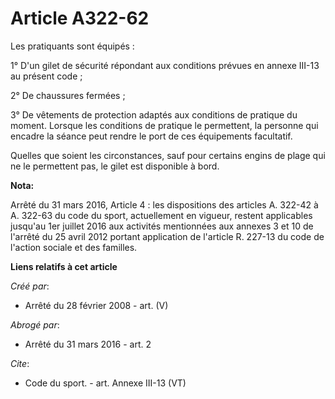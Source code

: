 # Article A322-62

Les pratiquants sont équipés : 

1° D'un gilet de sécurité répondant aux conditions prévues en annexe III-13 au présent code ; 

2° De chaussures fermées ; 

3° De vêtements de protection adaptés aux conditions de pratique du moment. Lorsque les conditions de pratique le permettent,
la personne qui encadre la séance peut rendre le port de ces équipements facultatif. 

Quelles que soient les circonstances, sauf pour certains engins de plage qui ne le permettent pas, le gilet est disponible à
bord.

**Nota:**

Arrêté du 31 mars 2016, Article 4 :  les dispositions des articles A. 322-42 à A. 322-63 du code du sport, actuellement en
vigueur, restent applicables jusqu'au 1er juillet 2016 aux activités mentionnées aux annexes 3 et 10 de l'arrêté du 25 avril
2012 portant application de l'article R. 227-13 du code de l'action sociale et des familles.

**Liens relatifs à cet article**

_Créé par_:

  - Arrêté du 28 février 2008 - art. (V)

_Abrogé par_:

  - Arrêté du 31 mars 2016 - art. 2

_Cite_:

  - Code du sport. - art. Annexe III-13 (VT)
